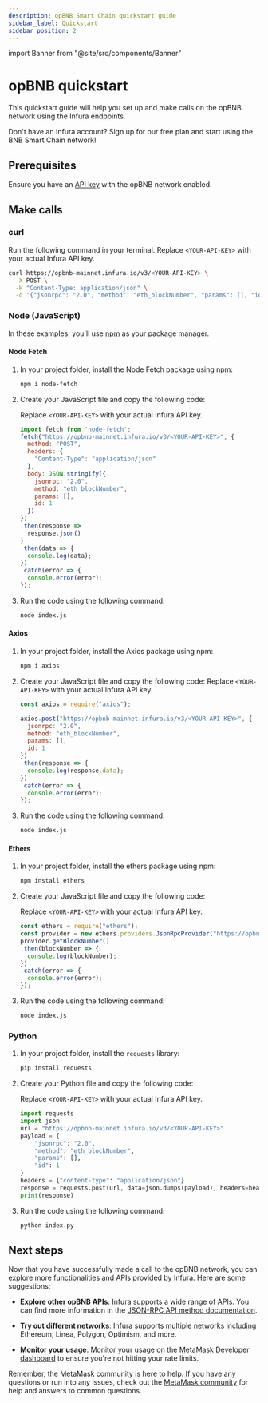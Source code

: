 ```yaml
---
description: opBNB Smart Chain quickstart guide
sidebar_label: Quickstart
sidebar_position: 2
---
```


import Banner from "@site/src/components/Banner"

# opBNB quickstart

This quickstart guide will help you set up and make calls on the opBNB network using the Infura endpoints.

<Banner>
Don't have an Infura account? Sign up for our free plan and start using the BNB Smart Chain network!
</Banner>

## Prerequisites

Ensure you have an [API key](/developer-tools/dashboard/get-started/create-api) with the opBNB network enabled.

## Make calls

### curl

Run the following command in your terminal. Replace `<YOUR-API-KEY>` with your actual Infura API key.

```bash
curl https://opbnb-mainnet.infura.io/v3/<YOUR-API-KEY> \
  -X POST \
  -H "Content-Type: application/json" \
  -d '{"jsonrpc": "2.0", "method": "eth_blockNumber", "params": [], "id": 1}'
```

### Node (JavaScript)

In these examples, you'll use [npm](https://docs.npmjs.com/downloading-and-installing-node-js-and-npm) as your package manager.

#### Node Fetch

1. In your project folder, install the Node Fetch package using npm:

    ```bash
    npm i node-fetch
    ``````

1. Create your JavaScript file and copy the following code:

   Replace `<YOUR-API-KEY>` with your actual Infura API key.

    ```javascript title="index.js"
    import fetch from 'node-fetch';
    fetch("https://opbnb-mainnet.infura.io/v3/<YOUR-API-KEY>", {
      method: "POST",
      headers: {
        "Content-Type": "application/json"
      },
      body: JSON.stringify({
        jsonrpc: "2.0",
        method: "eth_blockNumber",
        params: [],
        id: 1
      })
    })
    .then(response =>
      response.json()
    )
    .then(data => {
      console.log(data);
    })
    .catch(error => {
      console.error(error);
    });
    ```

1. Run the code using the following command:

    ```bash
    node index.js
    ```

#### Axios

1. In your project folder, install the Axios package using npm:

    ```bash
    npm i axios
    ```

1. Create your JavaScript file and copy the following code:
   Replace `<YOUR-API-KEY>` with your actual Infura API key.

    ```javascript title="index.js"
    const axios = require("axios");
    
    axios.post("https://opbnb-mainnet.infura.io/v3/<YOUR-API-KEY>", {
      jsonrpc: "2.0",
      method: "eth_blockNumber",
      params: [],
      id: 1
    })
    .then(response => {
      console.log(response.data);
    })
    .catch(error => {
      console.error(error);
    });
    ```
   
1. Run the code using the following command:

    ```bash
    node index.js
    ```
   
#### Ethers

1. In your project folder, install the ethers package using npm:

    ```bash
    npm install ethers
    ```
   
1. Create your JavaScript file and copy the following code:

   Replace `<YOUR-API-KEY>` with your actual Infura API key.

    ```javascript title="index.js"
    const ethers = require("ethers");
    const provider = new ethers.providers.JsonRpcProvider("https://opbnb-mainnet.infura.io/v3/<YOUR-API-KEY>");
    provider.getBlockNumber()
    .then(blockNumber => {
      console.log(blockNumber);
    })
    .catch(error => {
      console.error(error);
    });
    ```
   
1. Run the code using the following command:

    ```bash
    node index.js
    ```

### Python

1. In your project folder, install the `requests` library:

    ```bash
    pip install requests
    ```

1. Create your Python file and copy the following code:

   Replace `<YOUR-API-KEY>` with your actual Infura API key.

    ```python title="index.py"
    import requests
    import json
    url = "https://opbnb-mainnet.infura.io/v3/<YOUR-API-KEY>"
    payload = {
        "jsonrpc": "2.0",
        "method": "eth_blockNumber",
        "params": [],
        "id": 1
    }
    headers = {"content-type": "application/json"}
    response = requests.post(url, data=json.dumps(payload), headers=headers).json()
    print(response)
    ```
   
1. Run the code using the following command:

    ```bash
    python index.py
    ```
   
## Next steps

Now that you have successfully made a call to the opBNB network, you can explore more functionalities and APIs provided by Infura. Here are some suggestions:

- **Explore other opBNB APIs**: Infura supports a wide range of APIs. You can find more information in the
  [JSON-RPC API method documentation](json-rpc-methods/index.md).

- **Try out different networks**: Infura supports multiple networks including Ethereum, Linea, Polygon, Optimism, and more.

- **Monitor your usage**: Monitor your usage on the [MetaMask Developer dashboard](/developer-tools/dashboard/how-to/dashboard-stats) to ensure you're not hitting your rate limits.
  
Remember, the MetaMask community is here to help. If you have any questions or run into any issues, check out the
[MetaMask community](https://community.metamask.io/) for help and answers to common questions.
